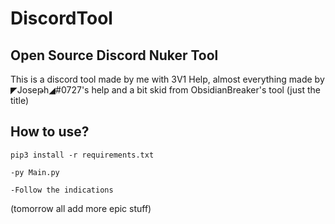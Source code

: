 # DiscordTool

## Open Source Discord Nuker Tool

This is a discord tool made by me with 3V1 Help, almost everything made by ◤Joseթh◢#0727's help and a bit skid from ObsidianBreaker's tool (just the title)

## How to use?

`pip3 install -r requirements.txt`

`-py Main.py`

`-Follow the indications` 

(tomorrow all add more epic stuff)
